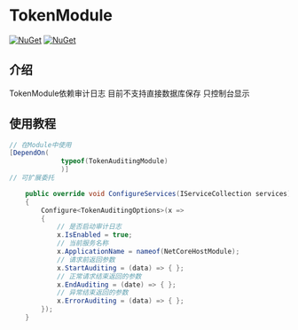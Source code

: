 # TokenModule

[![NuGet](https://img.shields.io/nuget/dt/Token.Auditing.svg?label=NuGet&style=flat&logo=nuget)](https://www.nuget.org/packages/Token.Auditing//)
[![NuGet](https://img.shields.io/nuget/v/Token.Auditing.svg?label=NuGet&style=flat&logo=nuget)](https://www.nuget.org/packages/Token.Auditing//)

## 介绍

TokenModule依赖审计日志
目前不支持直接数据库保存
只控制台显示

## 使用教程

```csharp
// 在Module中使用
[DependOn(
             typeof(TokenAuditingModule)
             )]
// 可扩展委托 

    public override void ConfigureServices(IServiceCollection services)
    {
        Configure<TokenAuditingOptions>(x =>
        {
            // 是否启动审计日志
            x.IsEnabled = true;
            // 当前服务名称
            x.ApplicationName = nameof(NetCoreHostModule);
            // 请求前返回参数
            x.StartAuditing = (data) => { };
            // 正常请求结束返回的参数
            x.EndAuditing = (date) => { };
            // 异常结束返回的参数
            x.ErrorAuditing = (data) => { };
        });
    }
```